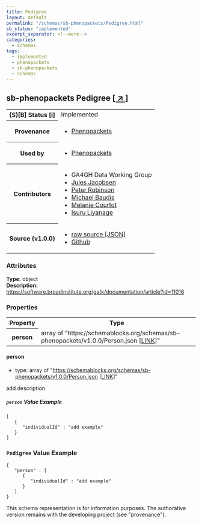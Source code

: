 ```yaml
---
title: Pedigree
layout: default
permalink: "/schemas/sb-phenopackets/Pedigree.html"
sb_status: "implemented"
excerpt_separator: <!--more-->
categories:
  - schemas
tags:
  - implemented
  - phenopackets
  - sb-phenopackets
  - schemas
---
```


<div id="schema-header-title">
  <h2><span id="schema-header-title-project">sb-phenopackets</span> Pedigree <a href="https://github.com/ga4gh-schemablocks/sb-phenopackets" target="_BLANK">[ &nearr; ]</a></h2>
</div>

<table id="schema-header-table">
<tr>
<th>{S}[B] Status <a href="https://schemablocks.org/about/sb-status-levels.html">[i]</a></th>
<td><div id="schema-header-status">implemented</div></td>
</tr>
<tr><th>Provenance</th><td><ul>
<li><a href="https://github.com/phenopackets/phenopacket-schema/blob/master/docs/pedigree.rst">Phenopackets</a></li>
</ul></td></tr>
<tr><th>Used by</th><td><ul>
<li><a href="https://github.com/phenopackets/phenopacket-schema/blob/master/docs/pedigree.rst">Phenopackets</a></li>
</ul></td></tr>


<!--more-->
<tr><th>Contributors</th><td><ul>
<li>GA4GH Data Working Group</li>
<li><a href="https://orcid.org/0000-0002-3265-15918">Jules Jacobsen</a></li>
<li><a href="https://orcid.org/0000-0002-0736-91998">Peter Robinson</a></li>
<li><a href="https://orcid.org/0000-0002-9903-4248">Michael Baudis</a></li>
<li><a href="https://orcid.org/0000-0002-9551-6370">Melanie Courtot</a></li>
<li><a href="https://orcid.org/0000-0002-4839-5158">Isuru Liyanage</a></li>
</ul></td></tr>
<tr><th>Source (v1.0.0)</th><td><ul>
<li><a href="current/Pedigree.json" target="_BLANK">raw source [JSON]</a></li>
<li><a href="https://github.com/ga4gh-schemablocks/sb-phenopackets/blob/master/schemas/Pedigree.yaml" target="_BLANK">Github</a></li>
</ul></td></tr>
</table>

<div id="schema-attributes-title"><h3>Attributes</h3></div>

  
__Type:__ object  
__Description:__ https://software.broadinstitute.org/gatk/documentation/article?id=11016

### Properties

<table id="schema-properties-table">
<tr><th>Property</th><th>Type</th></tr>
<tr><th>person</th><td>array of "https://schemablocks.org/schemas/sb-phenopackets/v1.0.0/Person.json [<a href="https://schemablocks.org/schemas/sb-phenopackets/v1.0.0/Person.json">LINK</a>]"</td></tr>
</table>


#### person

* type: array of "https://schemablocks.org/schemas/sb-phenopackets/v1.0.0/Person.json [<a href="https://schemablocks.org/schemas/sb-phenopackets/v1.0.0/Person.json">LINK</a>]"

add description

##### `person` Value Example  

```
[
   {
      "individualId" : "add example"
   }
]
```


### `Pedigree` Value Example  

```
{
   "person" : [
      {
         "individualId" : "add example"
      }
   ]
}
```
<div id="schema-footer"> This schema representation is for information purposes. The authorative  version remains with the developing project (see "provenance"). </div>


